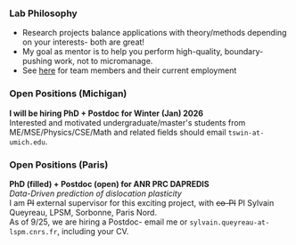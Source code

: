 ### Lab Philosophy
- Research projects balance applications with theory/methods depending on your interests- both are great!
- My goal as mentor is to help you perform high-quality, boundary-pushing work, not to micromanage. 
- See <a href="/team">here</a> for team members and their current employment

### Open Positions (Michigan)
<strong>I will be hiring PhD + Postdoc for Winter (Jan) 2026</strong><br>
Interested and motivated undergraduate/master's students from 
ME/MSE/Physics/CSE/Math and related fields should email <code>tswin-at-umich.edu</code>.


### Open Positions (Paris)
<strong>PhD (filled) + Postdoc (open) for ANR PRC DAPREDIS</strong><br>
<em>Data-Driven prediction of dislocation plasticity</em><br>
I am <s>PI</s> external supervisor for this exciting project, with <s>co-PI</s> PI Sylvain Queyreau, LPSM, Sorbonne, Paris Nord.<br>
As of 9/25, we are hiring a Postdoc- email me or <code>sylvain.queyreau-at-lspm.cnrs.fr</code>, including your CV.